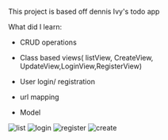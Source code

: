 This project is based off dennis Ivy's todo app 

What did I learn:

* CRUD operations

* Class based views( listView, CreateView, UpdateView,LoginView,RegisterView)

* User login/ registration

* url mapping

* Model


![list](https://user-images.githubusercontent.com/41406942/189529257-afe1769b-f1bc-46dd-afbd-c454fa1c1e6a.PNG)
![login](https://user-images.githubusercontent.com/41406942/189529263-d5643eff-1421-4ca5-98b8-16c43979c619.PNG)
![register](https://user-images.githubusercontent.com/41406942/189529269-bb1a52ac-3709-48b8-943a-3650cebc748b.PNG)
![create](https://user-images.githubusercontent.com/41406942/189529279-0abb28cd-1326-441b-bc89-a23223985279.PNG)

